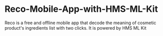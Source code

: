 # Reco-Mobile-App-with-HMS-ML-Kit
Reco is a free and offline mobile app that decode the meaning of cosmetic product's ingredients list with two clicks. It is powered by HMS ML Kit 
